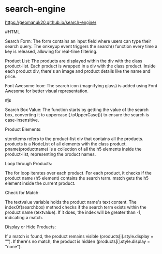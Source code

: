 # search-engine

https://geomanuk20.github.io/search-engine/

#HTML


Search Form: The form contains an input field where users can type their search query.
The onkeyup event triggers the search() function every time a key is released, allowing for real-time filtering.

Product List: The products are displayed within the div with the class product-list. 
Each product is wrapped in a div with the class product. Inside each product div, there's an image and product details like the name and price.

Font Awesome Icon: The search icon (magnifying glass) is added using Font Awesome for better visual representation.

#js

Search Box Value: The function starts by getting the value of the search box,
converting it to uppercase (.toUpperCase()) to ensure the search is case-insensitive.

Product Elements:

storeitems refers to the product-list div that contains all the products.
products is a NodeList of all elements with the class product.
pname(productname) is a collection of all the h5 elements inside the product-list, representing the product names.

Loop through Products:

The for loop iterates over each product. For each product, it checks if the product name (h5 element) contains the search term.
match gets the h5 element inside the current product.

Check for Match:

The textvalue variable holds the product name's text content.
The indexOf(searchbox) method checks if the search term exists within the product name (textvalue). If it does, the index will be greater than -1, indicating a match.

Display or Hide Products:

If a match is found, the product remains visible (products[i].style.display = "").
If there's no match, the product is hidden (products[i].style.display = "none").
